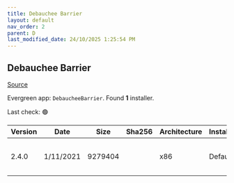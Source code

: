 ```yaml
---
title: Debauchee Barrier
layout: default
nav_order: 2
parent: D
last_modified_date: 24/10/2025 1:25:54 PM
---
```


## Debauchee Barrier

[Source](https://github.com/debauchee/barrier)

Evergreen app: `DebaucheeBarrier`. Found **1** installer.

Last check: 🟢

| Version | Date      | Size    | Sha256 | Architecture | InstallerType | Type | URI                                                                                                                                                                                          |
| ------- | --------- | ------- | ------ | ------------ | ------------- | ---- | -------------------------------------------------------------------------------------------------------------------------------------------------------------------------------------------- |
| 2.4.0   | 1/11/2021 | 9279404 |        | x86          | Default       | exe  | [https://github.com/debauchee/barrier/releases/download/v2.4.0/BarrierSetup-2.4.0-release.exe](https://github.com/debauchee/barrier/releases/download/v2.4.0/BarrierSetup-2.4.0-release.exe) |
